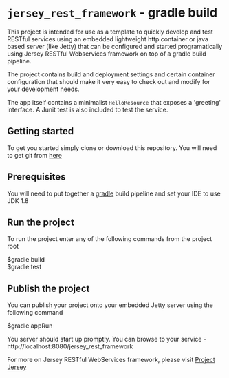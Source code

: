 # <code>jersey_rest_framework</code>  - gradle build

This project is intended for use as a template to quickly develop and test RESTful services using an embedded lightweight http container or java based server (like Jetty) that can be configured and started programatically using Jersey RESTful Webservices framework on top of a gradle build pipeline.

The project contains build and deployment settings and certain container configuration that should make it very easy to check out and modify for your development needs.

The app itself contains a minimalist <code>HelloResource</code> that exposes a 'greeting' interface. A Junit test is also included to test the service.

## Getting started

To get you started simply clone or download this repository. You will need to get git from <a href="https://git-scm.com/">here</a>

## Prerequisites

You will need to put together a <a href="https://gradle.org/">gradle</a> build pipeline and set your IDE to use JDK 1.8

## Run the project

To run the project enter any of the following commands from the project root

$gradle build <br>
$gradle test

## Publish the project

You can publish your project onto your embedded Jetty server using the following command

$gradle appRun

You server should start up promptly. You can browse to your service - http://localhost:8080/jersey_rest_framework

For more on Jersey RESTful WebServices framework, please visit <a href="https://jersey.github.io/">Project Jersey</a>
